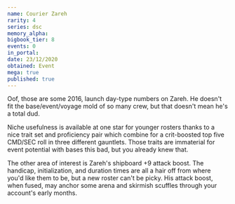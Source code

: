 ```yaml
---
name: Courier Zareh
rarity: 4
series: dsc
memory_alpha:
bigbook_tier: 8
events: 0
in_portal:
date: 23/12/2020
obtained: Event
mega: true
published: true
---
```


Oof, those are some 2016, launch day-type numbers on Zareh. He doesn't fit the base/event/voyage mold of so many crew, but that doesn't mean he's a total dud.

Niche usefulness is available at one star for younger rosters thanks to a nice trait set and proficiency pair which combine for a crit-boosted top five CMD/SEC roll in three different gauntlets. Those traits are immaterial for event potential with bases this bad, but you already knew that.

The other area of interest is Zareh's shipboard +9 attack boost. The handicap, initialization, and duration times are all a hair off from where you'd like them to be, but a new roster can't be picky. His attack boost, when fused, may anchor some arena and skirmish scuffles through your account's early months.
